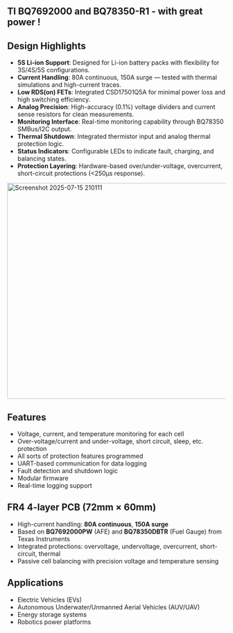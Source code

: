 ## TI BQ7692000 and BQ78350-R1 - with great power !

## Design Highlights
- **5S Li-ion Support**: Designed for Li-ion battery packs with flexibility for 3S/4S/5S configurations.
- **Current Handling**: 80A continuous, 150A surge — tested with thermal simulations and high-current traces.
- **Low RDS(on) FETs**: Integrated CSD17501Q5A for minimal power loss and high switching efficiency.
- **Analog Precision**: High-accuracy (0.1%) voltage dividers and current sense resistors for clean measurements.
- **Monitoring Interface**: Real-time monitoring capability through BQ78350 SMBus/I2C output.
- **Thermal Shutdown**: Integrated thermistor input and analog thermal protection logic.
- **Status Indicators**: Configurable LEDs to indicate fault, charging, and balancing states.
- **Protection Layering**: Hardware-based over/under-voltage, overcurrent, short-circuit protections (<250μs response).

<img width="662" height="497" alt="Screenshot 2025-07-15 210111" src="https://github.com/user-attachments/assets/6d05ae20-da39-4e15-940d-01c5d23675eb" />

## Features
- Voltage, current, and temperature monitoring for each cell
- Over-voltage/current and under-voltage, short circuit, sleep, etc. protection
- All sorts of protection features programmed
- UART-based communication for data logging
- Fault detection and shutdown logic
- Modular firmware
- Real-time logging support
  
## FR4 4-layer PCB (72mm × 60mm)
- High-current handling: **80A continuous**, **150A surge**
- Based on **BQ7692000PW** (AFE) and **BQ78350DBTR** (Fuel Gauge) from Texas Instruments
- Integrated protections: overvoltage, undervoltage, overcurrent, short-circuit, thermal
- Passive cell balancing with precision voltage and temperature sensing

## Applications
- Electric Vehicles (EVs)
- Autonomous Underwater/Unmanned Aerial Vehicles (AUV/UAV)
- Energy storage systems
- Robotics power platforms
